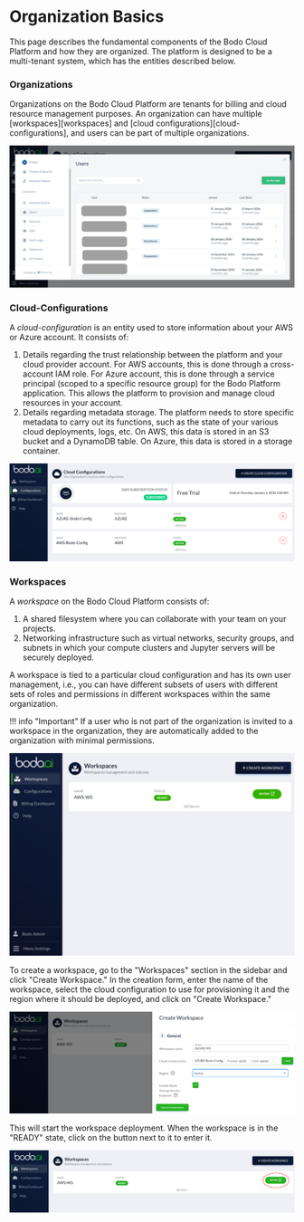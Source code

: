 # Organization Basics

This page describes the fundamental components of the Bodo Cloud Platform and how they are organized. The platform is designed to be a multi-tenant system, which has the entities described below.

### Organizations

Organizations on the Bodo Cloud Platform are tenants for billing and cloud resource management purposes.
An organization can have multiple [workspaces][workspaces] and [cloud configurations][cloud-configurations], and users can be part of multiple organizations.

![User-Mgmt](../../platform2-screenshots/user_mgmt.png#center)

### Cloud-Configurations

A *cloud-configuration* is an entity used to store information about your AWS or Azure account.
It consists of:

1. Details regarding the trust relationship between the platform and your cloud provider account.
   For AWS accounts, this is done through a cross-account IAM role.
   For Azure account, this is done through a service principal (scoped to a specific resource group)
   for the Bodo Platform application.
   This allows the platform to provision and manage cloud resources in your account.
2. Details regarding metadata storage. The platform needs to store
   specific metadata to carry out its functions, such as the state of your various cloud deployments, logs, etc.
   On AWS, this data is stored in an S3 bucket and a DynamoDB table.
   On Azure, this data is stored in a storage container.


![Cloud-Configs](../../platform2-screenshots/cloud_configs.png#center)

### Workspaces

A *workspace* on the Bodo Cloud Platform consists of:

1. A shared filesystem where you can collaborate with your team on your projects.
2. Networking infrastructure such as virtual networks, security groups, and subnets in which
   your compute clusters and Jupyter servers will be securely deployed.

A workspace is tied to a particular cloud configuration and has its own user management, i.e.,
you can have different subsets of users with different sets of roles
and permissions in different workspaces within the same organization.

!!! info "Important"
     If a user who is not part of the organization is invited to a workspace in the organization,
    they are automatically added to the organization with minimal permissions.

![Workspaces](../../platform2-screenshots/workspace.png#center)

To create a workspace, go to the "Workspaces" section in the sidebar and click "Create Workspace." In the
creation form, enter the name of the workspace, select the cloud configuration to use for provisioning
it and the region where it should be deployed, and click on "Create Workspace."

![Create-Workspace](../../platform2-screenshots/create-workspace-form.png#center)

This will start the workspace deployment. When the workspace is in the "READY" state, click on
the button next to it to enter it.

![Enter-Workspace](../../platform2-screenshots/enter-workspace.png#center)
